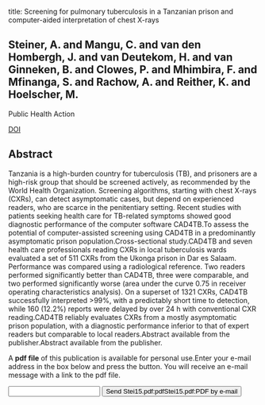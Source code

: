 title: Screening for pulmonary tuberculosis in a Tanzanian prison and computer-aided interpretation of chest X-rays

## Steiner, A. and Mangu, C. and van den Hombergh, J. and van Deutekom, H. and van Ginneken, B. and Clowes, P. and Mhimbira, F. and Mfinanga, S. and Rachow, A. and Reither, K. and Hoelscher, M.
Public Health Action

<a href="https://doi.org/10.5588/pha.15.0037">DOI</a>

## Abstract
Tanzania is a high-burden country for tuberculosis (TB), and prisoners are a high-risk group that should be screened actively, as recommended by the World Health Organization. Screening algorithms, starting with chest X-rays (CXRs), can detect asymptomatic cases, but depend on experienced readers, who are scarce in the penitentiary setting. Recent studies with patients seeking health care for TB-related symptoms showed good diagnostic performance of the computer software CAD4TB.To assess the potential of computer-assisted screening using CAD4TB in a predominantly asymptomatic prison population.Cross-sectional study.CAD4TB and seven health care professionals reading CXRs in local tuberculosis wards evaluated a set of 511 CXRs from the Ukonga prison in Dar es Salaam. Performance was compared using a radiological reference. Two readers performed significantly better than CAD4TB, three were comparable, and two performed significantly worse (area under the curve 0.75 in receiver operating characteristics analysis). On a superset of 1321 CXRs, CAD4TB successfully interpreted >99%, with a predictably short time to detection, while 160 (12.2%) reports were delayed by over 24 h with conventional CXR reading.CAD4TB reliably evaluates CXRs from a mostly asymptomatic prison population, with a diagnostic performance inferior to that of expert readers but comparable to local readers.Abstract available from the publisher.Abstract available from the publisher.

A <b>pdf file</b> of this publication is available for personal use.Enter your e-mail address in the box below and press the button. You will receive an e-mail message with a link to the pdf file.
<form action="sender.php">  <input type="text" name="email">  <input type="submit" value="Send Stei15.pdf:pdfStei15.pdf:PDF by e-mail"></form>
